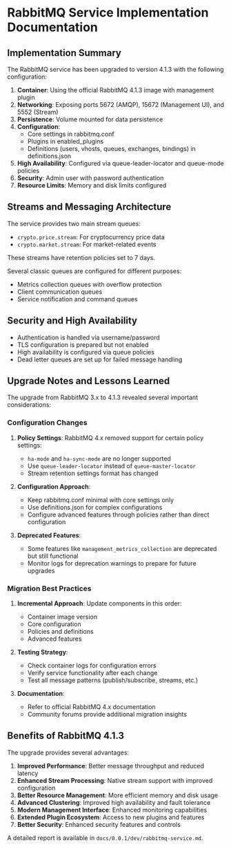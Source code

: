 # RabbitMQ Service Implementation Documentation

## Implementation Summary

The RabbitMQ service has been upgraded to version 4.1.3 with the following configuration:

1. **Container**: Using the official RabbitMQ 4.1.3 image with management plugin
2. **Networking**: Exposing ports 5672 (AMQP), 15672 (Management UI), and 5552 (Stream)
3. **Persistence**: Volume mounted for data persistence
4. **Configuration**:
    - Core settings in rabbitmq.conf
    - Plugins in enabled_plugins
    - Definitions (users, vhosts, queues, exchanges, bindings) in definitions.json
5. **High Availability**: Configured via queue-leader-locator and queue-mode policies
6. **Security**: Admin user with password authentication
7. **Resource Limits**: Memory and disk limits configured

## Streams and Messaging Architecture

The service provides two main stream queues:

- `crypto.price.stream`: For cryptocurrency price data
- `crypto.market.stream`: For market-related events

These streams have retention policies set to 7 days.

Several classic queues are configured for different purposes:

- Metrics collection queues with overflow protection
- Client communication queues
- Service notification and command queues

## Security and High Availability

- Authentication is handled via username/password
- TLS configuration is prepared but not enabled
- High availability is configured via queue policies
- Dead letter queues are set up for failed message handling

## Upgrade Notes and Lessons Learned

The upgrade from RabbitMQ 3.x to 4.1.3 revealed several important considerations:

### Configuration Changes

1. **Policy Settings**: RabbitMQ 4.x removed support for certain policy settings:
    - `ha-mode` and `ha-sync-mode` are no longer supported
    - Use `queue-leader-locator` instead of `queue-master-locator`
    - Stream retention settings format has changed

2. **Configuration Approach**:
    - Keep rabbitmq.conf minimal with core settings only
    - Use definitions.json for complex configurations
    - Configure advanced features through policies rather than direct configuration

3. **Deprecated Features**:
    - Some features like `management_metrics_collection` are deprecated but still functional
    - Monitor logs for deprecation warnings to prepare for future upgrades

### Migration Best Practices

1. **Incremental Approach**: Update components in this order:
    - Container image version
    - Core configuration
    - Policies and definitions
    - Advanced features

2. **Testing Strategy**:
    - Check container logs for configuration errors
    - Verify service functionality after each change
    - Test all message patterns (publish/subscribe, streams, etc.)

3. **Documentation**:
    - Refer to official RabbitMQ 4.x documentation
    - Community forums provide additional migration insights

## Benefits of RabbitMQ 4.1.3

The upgrade provides several advantages:

1. **Improved Performance**: Better message throughput and reduced latency
2. **Enhanced Stream Processing**: Native stream support with improved configuration
3. **Better Resource Management**: More efficient memory and disk usage
4. **Advanced Clustering**: Improved high availability and fault tolerance
5. **Modern Management Interface**: Enhanced monitoring capabilities
6. **Extended Plugin Ecosystem**: Access to new plugins and features
7. **Better Security**: Enhanced security features and controls

A detailed report is available in `docs/0.0.1/dev/rabbitmq-service.md`.
